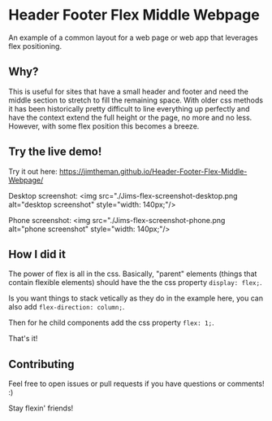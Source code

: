 # Header Footer Flex Middle Webpage

An example of a common layout for a web page or web app that leverages flex positioning.

## Why?
This is useful for sites that have a small header and footer and need the middle section to stretch to fill the remaining space. With older css methods it has been historically pretty difficult to line everything up perfectly and have the context extend the full height or the page, no more and no less. However, with some flex position this becomes a breeze. 

## Try the live demo!
Try it out here: https://jimtheman.github.io/Header-Footer-Flex-Middle-Webpage/
 
Desktop screenshot:
<img src="./Jims-flex-screenshot-desktop.png alt="desktop screenshot" style="width: 140px;"/>

Phone screenshot:
<img src="./Jims-flex-screenshot-phone.png alt="phone screenshot" style="width: 140px;"/>

## How I did it

The power of flex is all in the css. Basically, "parent" elements (things that contain flexible elements) should have the the css property `display: flex;`.
                                                                                                                                                 
Is you want things to stack vetically as they do in the example here, you can also add `flex-direction: column;`.                        
                                                           
Then for he child components add the css property `flex: 1;`.

That's it!

## Contributing
Feel free to open issues or pull requests if you have questions or comments! :)
                                                                                                                       
Stay flexin' friends!                                                                                                                       